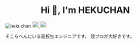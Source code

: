 <h1 align="center">Hi 👋, I'm HEKUCHAN</h1>

<p align="left">
<!-- Profile view counter -->
<img src="https://komarev.com/ghpvc/?username=hekuchan&label=Profile%20views&color=0e75b6&style=flat" alt="hekuchan" />
<!-- Twitter Badge -->
<a href="http://twitter.com/Heitor_Hirose">
  <img height="20" src="https://img.shields.io/twitter/follow/Heitor_Hirose?label=Twitter&logo=twitter&style=flat" />
</a>
<!-- Qiita -->
<a href="http://qiita.com/hekuta">
  <img height="20" src="https://qiita-badge.apiapi.app/s/hekuta/posts.svg" />
</a>
</p>

そこらへんにいる高校生エンジニアです。
競プロが大好きです。
